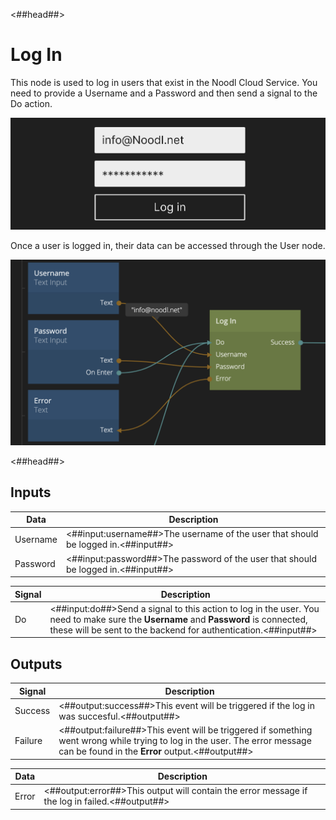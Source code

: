 <##head##>

# Log In

This node is used to log in users that exist in the Noodl Cloud Service. You need to provide a <span class="ndl-data">Username</span> and a <span class="ndl-data">Password</span> and then send a signal to the <span class="ndl-signal">Do</span> action.

![](./login_visual.png ':class=img-size-l')

Once a user is logged in, their data can be accessed through the <span class="ndl-data">User</span> node.

![](./login_node.png ':class=img-size-l')

<##head##>

## Inputs

| Data | Description |
| ------ | ----------- |
| <span class="ndl-data">Username</span> | <##input:username##>The username of the user that should be logged in.<##input##> |
| <span class="ndl-data">Password</span> | <##input:password##>The password of the user that should be logged in.<##input##> |

| Signal | Description |
| ------ | ----------- |
| <span class="ndl-signal">Do</span> | <##input:do##>Send a signal to this action to log in the user. You need to make sure the **Username** and **Password** is connected, these will be sent to the backend for authentication.<##input##> |

## Outputs

| Signal | Description |
| ------ | ----------- |
| <span class="ndl-signal">Success</span> | <##output:success##>This event will be triggered if the log in was succesful.<##output##> |
| <span class="ndl-signal">Failure</span> | <##output:failure##>This event will be triggered if something went wrong while trying to log in the user. The error message can be found in the **Error** output.<##output##> |

| Data | Description |
| ------ | ----------- |
| <span class="ndl-data">Error</span> | <##output:error##>This output will contain the error message if the log in failed.<##output##> |

